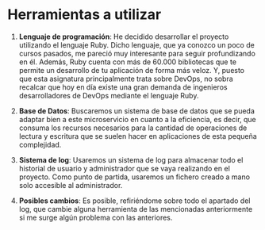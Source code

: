# Herramientas a utilizar

1. **Lenguaje de programación**: He decidido desarrollar el proyecto utilizando el lenguaje Ruby. Dicho lenguaje, que ya conozco un poco de cursos pasados, me pareció muy interesante para seguir profundizando en él. Además, Ruby cuenta con más de 60.000 bibliotecas que te permite un desarrollo de tu aplicación de forma más veloz. Y, puesto que esta asignatura principalmente trata sobre DevOps, no sobra recalcar que hoy en día existe una gran demanda de ingenieros desarrolladores de DevOps mediante el lenguaje Ruby.


2. **Base de Datos**: Buscaremos un sistema de base de datos que se pueda adaptar bien a este microservicio en cuanto a la eficiencia, es decir, que consuma los recursos necesarios para la cantidad de operaciones de lectura y escritura que se suelen hacer en aplicaciones de esta pequeña complejidad.


3. **Sistema de log**: Usaremos un sistema de log para almacenar todo el historial de usuario y administrador que se vaya realizando en el proyecto. Como punto de partida, usaremos un fichero creado a mano solo accesible al administrador.


4. **Posibles cambios**: Es posible, refiriéndome sobre todo el apartado del log, que cambie alguna herramienta de las mencionadas anteriormente si me surge algún problema con las anteriores. 



